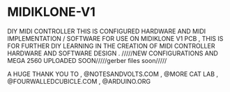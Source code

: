# MIDIKLONE-V1
DIY MIDI CONTROLLER
THIS IS CONFIGURED HARDWARE AND MIDI IMPLEMENTATION / SOFTWARE FOR USE ON MIDIKLONE V1 PCB , 
THIS IS FOR FURTHER DIY LEARNING IN THE CREATION OF MIDI CONTROLLER HARDWARE AND SOFTWARE DESIGN .
/////NEW CONFIGURATIONS AND MEGA 2560 UPLOADED SOON/////gerber files soon/////
 
A HUGE THANK YOU TO , @NOTESANDVOLTS.COM , @MORE CAT LAB , @FOURWALLEDCUBICLE.COM , @ARDUINO.ORG
